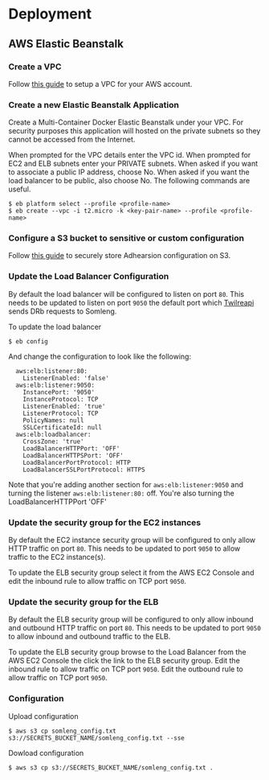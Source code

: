 # Deployment

## AWS Elastic Beanstalk

### Create a VPC

Follow [this guide](https://github.com/dwilkie/twilreapi/blob/master/docs/AWS_VPC_SETUP.md) to setup a VPC for your AWS account.

### Create a new Elastic Beanstalk Application

Create a Multi-Container Docker Elastic Beanstalk under your VPC. For security purposes this application will hosted on the private subnets so they cannot be accessed from the Internet.

When prompted for the VPC details enter the VPC id. When prompted for EC2 and ELB subnets enter your PRIVATE subnets. When asked if you want to associate a public IP address, choose No. When asked if you want the load balancer to be public, also choose No. The following commands are useful.

```
$ eb platform select --profile <profile-name>
$ eb create --vpc -i t2.micro -k <key-pair-name> --profile <profile-name>
```

### Configure a S3 bucket to sensitive or custom configuration

Follow [this guide](https://github.com/dwilkie/freeswitch-config/tree/master/docs/S3_CONFIGURATION.md) to securely store Adhearsion configuration on S3.

### Update the Load Balancer Configuration

By default the load balancer will be configured to listen on port `80`. This needs to be updated to listen on port `9050` the default port which [Twilreapi](https://github.com/dwilkie/twilreapi) sends DRb requests to Somleng.

To update the load balancer

```
$ eb config
```

And change the configuration to look like the following:

```
  aws:elb:listener:80:
    ListenerEnabled: 'false'
  aws:elb:listener:9050:
    InstancePort: '9050'
    InstanceProtocol: TCP
    ListenerEnabled: 'true'
    ListenerProtocol: TCP
    PolicyNames: null
    SSLCertificateId: null
  aws:elb:loadbalancer:
    CrossZone: 'true'
    LoadBalancerHTTPPort: 'OFF'
    LoadBalancerHTTPSPort: 'OFF'
    LoadBalancerPortProtocol: HTTP
    LoadBalancerSSLPortProtocol: HTTPS
```

Note that you're adding another section for `aws:elb:listener:9050` and turning the listener `aws:elb:listener:80:` off. You're also turning the LoadBalancerHTTPPort 'OFF'

### Update the security group for the EC2 instances

By default the EC2 instance security group will be configured to only allow HTTP traffic on port `80`. This needs to be updated to port `9050` to allow traffic to the EC2 instance(s).

To update the ELB security group select it from the AWS EC2 Console and edit the inbound rule to allow traffic on TCP port `9050`.

### Update the security group for the ELB

By default the ELB security group will be configured to only allow inbound and outbound HTTP traffic on port `80`. This needs to be updated to port `9050` to allow inbound and outbound traffic to the ELB.

To update the ELB security group browse to the Load Balancer from the AWS EC2 Console the click the link to the ELB security group. Edit the inbound rule to allow traffic on TCP port `9050`. Edit the outbound rule to allow traffic on TCP port `9050`.

### Configuration

Upload configuration

```
$ aws s3 cp somleng_config.txt s3://SECRETS_BUCKET_NAME/somleng_config.txt --sse
```

Dowload configuration

```
$ aws s3 cp s3://SECRETS_BUCKET_NAME/somleng_config.txt .
```
